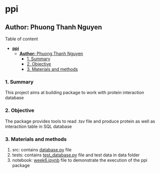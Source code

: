 # **ppi**
## **Author:** Phuong Thanh Nguyen

Table of content
- [**ppi**](#ppi)
  - [**Author:** Phuong Thanh Nguyen](#author-phuong-thanh-nguyen)
    - [1. Summary](#1-summary)
    - [2. Objective](#2-objective)
    - [3. Materials and methods](#3-materials-and-methods)

### 1. Summary
This project aims at building package to work with protein interaction database

### 2. Objective
The package provides tools to read .tsv file and produce protein as well as interaction table in SQL database

### 3. Materials and methods
 1. src: contains [database.py](./src/ppi/database.py) file
 2. tests: contains [test_database.py](./tests/test_database.py) file and test data in data folder
 3. notebook: [week6.ipynb](./notebook/week6.ipynb) file to demonstrate the execution of the ppi package
